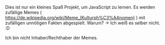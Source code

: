 Dies ist nur ein kleines Spaß Projekt, um JavaScript zu lernen.
Es werden zufällige Memes ( https://de.wikipedia.org/wiki/Meme_(Kulturph%C3%A4nomen) ) mit zufälligen unnötigen Fakten abgespielt. Warum? -> Ich
weiß es selber nicht. :D


Ich bin nicht Inhaber/Rechthaber der Memes.
